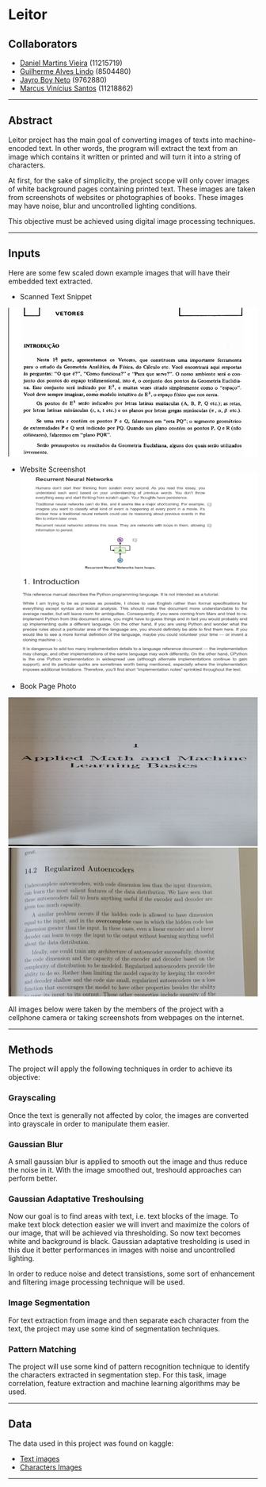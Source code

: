 # Leitor

## Collaborators
* [Daniel Martins Vieira](https://github.com/Idalen) (11215719)
* [Guilherme Alves Lindo](https://github.com/Guial07) (8504480)
* [Jayro Boy Neto](https://github.com/jayroboy) (9762880)
* [Marcus Vinícius Santos](https://github.com/marcus_v_rodrigues) (11218862)

---

## Abstract

Leitor project has the main goal of converting images of texts into machine-encoded text. In other words, the program will extract the text from an image which contains it written or printed and will turn it into a string of characters.

At first, for the sake of simplicity, the project scope will only cover images of white background pages containing printed text. These images are taken from screenshots of websites or photographies of books. These images may have noise, blur and uncontrolled lighting conditions.

This objective must be achieved using digital image processing techniques.

---

## Inputs

Here are some few scaled down example images that will have their embedded text extracted.

* Scanned Text Snippet<br>
<img title="Scanned Text Snippet from Geometria analítica - um tratamento vetorial" alt="Text Snippet" src="data/other_images/boulos-snippet.png" width="600" height="300">

* Website Screenshot<br>
<img title="Website Screenshot" alt="Website print" src="data/print_only_images/images/31.JPG"
width="600" height="200">
<img title="Website Screenshot" alt="Website print" src="data/print_only_images/images/1.JPG"
width="600" height="200">

* Book Page Photo <br>
<img title="Book Page Photo" alt="Book Page Photo" src="data/photo_only_images/7.jpg" width="600" height="300">
<img title="Book Page Photo" alt="Book Page Photo" src="data/photo_only_images/2.jpg" width="600" height="300">

All images below were taken by the members of the project with a cellphone camera or taking screenshots from webpages on the internet.



---

## Methods

The project will apply the following techniques in order to achieve its objective:

### Grayscaling

Once the text is generally not affected by color, the images are converted into grayscale in order to manipulate them easier.

### Gaussian Blur

A small gaussian blur is applied to smooth out the image and thus reduce the noise in it. With the image smoothed out, treshould approaches can perform better.

### Gaussian Adaptative Treshoulsing

Now our goal is to find areas with text, i.e. text blocks of the image. To make text block detection easier we will invert and maximize the colors of our image, that will be achieved via thresholding. So now text becomes white and background is black. Gaussian adaptative tresholding is used in this due it better performances in images with noise and uncontrolled lighting.

In order to reduce noise and detect transistions, some sort of enhancement and filtering image processing technique will be used.

### Image Segmentation

For text extraction from image and then separate each character from the text, the project may use some kind of segmentation techniques.

### Pattern Matching

The project will use some kind of pattern recognition technique to identify the characters extracted in segmentation step.
For this task, image correlation, feature extraction and machine learning algorithms may be used.

---

## Data

The data used in this project was found on kaggle:
* [Text images](https://www.kaggle.com/datasets/volkandl/optical-character-recognition-ocr-texts)
* [Characters Images](https://www.kaggle.com/datasets/preatcher/standard-ocr-dataset)

---
